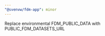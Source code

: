 ```yaml
---
"@svenvw/fdm-app": minor
---
```


Replace environmental FDM_PUBLIC_DATA with PUBLIC_FDM_DATASETS_URL
